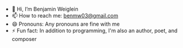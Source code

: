 - 👋 Hi, I’m Benjamin Weiglein
- 📫 How to reach me: benmw03@gmail.com
- 😄 Pronouns: Any pronouns are fine with me
- ⚡ Fun fact: In addition to programming, I'm also an author, poet, and composer

<!---
BenMW03/BenMW03 is a ✨ special ✨ repository because its `README.md` (this file) appears on your GitHub profile.
You can click the Preview link to take a look at your changes.
--->
